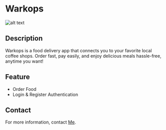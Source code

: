 <h1><b>Warkops</b></h1>

![alt text]()

<h2>Description</h2>
<p>Warkops is a food delivery app that connects you to your favorite local coffee shops. Order fast, pay easily, and enjoy delicious meals hassle-free, anytime you want!</p>


<h2>Feature</h2>
<ul>
    <li>Order Food</li>
    <li>Login & Register Authentication</li>
</ul>

<h2>Contact</h2>
<p>For more information, contact <a href="mailto:rayhan328967@gmail.com">Me</a>.</p>
